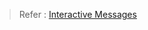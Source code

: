 > Refer : [Interactive Messages](https://glific.github.io/docs/docs/Product%20Features/Interactive%20Messages)